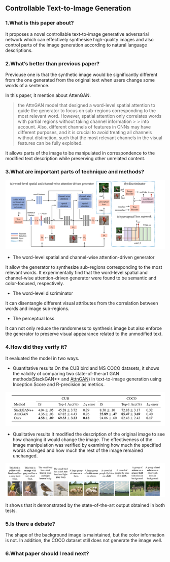 ## Controllable Text-to-Image Generation

### 1.What is this paper about?

It proposes a novel controllable text-to-image generative adversarial network which can effectively synthesise high-quality images and also control parts of the image generation according to natural language descriptions.

### 2.What’s better than previous paper?

Previouse one is that the synthetic image would be significantly different from the one generated from the original text when users change some words of a sentence.

In this paper, it mention about AttenGAN.
> the AttnGAN model that designed a word-level spatial attention to guide the generator to focus on sub-regions corresponding to the most relevant word. However, spatial attention only correlates words with partial regions without taking channel information > > into account. Also, different channels of features in CNNs may have different purposes, and it is crucial to avoid treating all channels without distinction, such that the most relevant channels in the visual features can be fully exploited.

It allows parts of the image to be manipulated in correspondence to the modified text description while preserving other unrelated content.

### 3.What are important parts of technique and methods?

![model](../../img/ControlGAN_model.jpg) 

- The word-level spatial and channel-wise attention-driven generator

It allow the generator to synthesize sub-regions corresponding to the most relevant words.
It experimentally find that the word-level spatial and channel-wise attention-driven generator were found to be semantic and color-focused, respectively.

- The word-level discriminator

It can disentangle different visual attributes from the correlation between words and image sub-regions.

- The perceptual loss

It can not only reduce the randomness to synthesis image but also enforce the generator to preserve visual appearance related to the unmodified text.

### 4.How did they verify it?

It evaluated the model in two ways.

- Quantitative results
On the CUB bird and MS COCO datasets, it shows the validity of comparing two state-of-the-art GAN methods(StackGAN++ and [AttnGAN](/AttnGAN.md)) in text-to-image generation using Inception Score and R-precision as metrics.

![result](../../img/ControlGAN_result1.jpg) 

- Qualitative results
It modified the description of the original image to see how changing it would change the image. The effectiveness of the image manipulation was verified by examining how much the specified words changed and how much the rest of the image remained unchanged.

![result](../../img/ControlGAN_result2.jpg) 

It shows that it demonstrated by the state-of-the-art output obtained in both tests.

### 5.Is there a debate?

The shape of the background image is maintained, but the color information is not.
In addition, the COCO dataset still does not generate the image well.

### 6.What paper should I read next?
